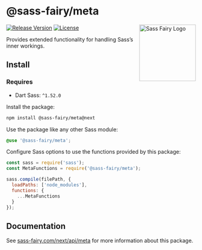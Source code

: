 # @sass-fairy/meta

<a href="https://sass-fairy.com/"><img src="https://sass-fairy.com/img/logo.svg" alt="Sass Fairy Logo" width="150" align="right" /></a>

[![Release Version](https://img.shields.io/npm/v/@sass-fairy/meta/next.svg)](https://www.npmjs.com/package/@sass-fairy/meta/v/next)
[![License](https://img.shields.io/badge/License-MIT-blue.svg)](https://opensource.org/licenses/MIT)

Provides extended functionality for handling Sass’s inner workings.

## Install

### Requires

* Dart Sass: `^1.52.0`

Install the package:

```bash
npm install @sass-fairy/meta@next
```

Use the package like any other Sass module:

```scss
@use '@sass-fairy/meta';
```

Configure Sass options to use the functions provided by this package:

```js
const sass = require('sass');
const MetaFunctions = require('@sass-fairy/meta');

sass.compile(filePath, {
  loadPaths: ['node_modules'],
  functions: {
    ...MetaFunctions
  }
});
```

## Documentation

See [sass-fairy.com/next/api/meta](http://sass-fairy.com/next/api/meta) for more information about this package.

